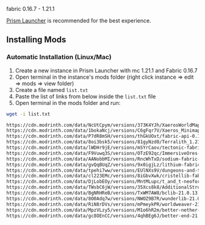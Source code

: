 fabric 0.16.7 - 1.21.1

[Prism Launcher](https://prismlauncher.org/) is recommended for the best experience.

## Installing Mods
### Automatic Installation (Linux/Mac)
1. Create a new instance in Prism Launcher with mc 1.21.1 and Fabric 0.16.7
2. Open terminal in the instance's mods folder (right click instance => edit => mods => view folder) 
3. Create a file named `list.txt`
4. Paste the list of links from below inside the `list.txt` file
5. Open terminal in the mods folder and run:
```sh
wget -i list.txt
```

```sh
https://cdn.modrinth.com/data/NcUtCpym/versions/373K4YJh/XaerosWorldMap_1.39.0_Fabric_1.21.jar
https://cdn.modrinth.com/data/1bokaNcj/versions/C6gFqr7V/Xaeros_Minimap_24.6.1_Fabric_1.21.jar
https://cdn.modrinth.com/data/P7dR8mSH/versions/thGkUOxt/fabric-api-0.107.0%2B1.21.1.jar
https://cdn.modrinth.com/data/8oi3bsk5/versions/81gyNzd0/Terralith_1.21.x_v2.5.6.jar
https://cdn.modrinth.com/data/lWDHr9jE/versions/mSYrCaov/tectonic-fabric-1.21.1-2.4.1a.jar
https://cdn.modrinth.com/data/F9Vuwq3S/versions/OTzE92qc/ImmersiveOres-1.21.1-0.1.jar
https://cdn.modrinth.com/data/AANobbMI/versions/RncWhTxD/sodium-fabric-0.5.11%2Bmc1.21.jar
https://cdn.modrinth.com/data/gvQqBUqZ/versions/9x0igjLz/lithium-fabric-mc1.21.1-0.13.1.jar
https://cdn.modrinth.com/data/tpehi7ww/versions/EUlNXs9V/dungeons-and-taverns-v4.4.4.jar
https://cdn.modrinth.com/data/cl223EMc/versions/8iGbvXwk/cristellib-fabric-1.2.8.jar   
https://cdn.modrinth.com/data/DjLobEOy/versions/MntMLupc/t_and_t-neoforge-fabric-1.13.2.jar
https://cdn.modrinth.com/data/TWsbC6jW/versions/35Xcs8k8/AdditionalStructures-1.21.x-%28v.5.0.1-fabric%29.jar
https://cdn.modrinth.com/data/BgNRHReB/versions/TxWM7AW8/bclib-21.0.13.jar
https://cdn.modrinth.com/data/8O0Adq7w/versions/NWOZ9B7R/wunderlib-21.0.8.jar
https://cdn.modrinth.com/data/RiN8rDVs/versions/mPmeykPR/worldweaver-21.0.13.jar
https://cdn.modrinth.com/data/MpzVLzy5/versions/M1o6hR2m/better-nether-21.0.11.jar
https://cdn.modrinth.com/data/gc8OEnCC/versions/4qhBEg6J/better-end-21.0.11.jar
```
